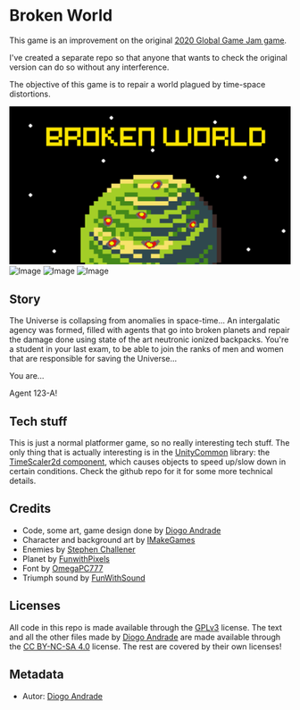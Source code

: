 # Broken World

This game is an improvement on the original [2020 Global Game Jam game].

I've created a separate repo so that anyone that wants to check the original version can do so without any interference.

The objective of this game is to repair a world plagued by time-space distortions.

![Image](https://github.com/DiogoDeAndrade/BrokenWorld/raw/master/Screenshots/title.png)
![Image](https://github.com/DiogoDeAndrade/BrokenWorld/raw/master/Screenshots/screen07.gif)
![Image](https://github.com/DiogoDeAndrade/BrokenWorld/raw/master/Screenshots/screen10.gif)
![Image](https://github.com/DiogoDeAndrade/BrokenWorld/raw/master/Screenshots/screen19.gif)

## Story

The Universe is collapsing from anomalies in space-time...
An intergalatic agency was formed, filled with agents that go into broken planets and repair the damage done using state of the art neutronic ionized backpacks. 
You're a student in your last exam, to be able to join the ranks of men and women that are responsible for saving the Universe... 

You are... 

Agent 123-A!

## Tech stuff

This is just a normal platformer game, so no really interesting tech stuff.
The only thing that is actually interesting is in the [UnityCommon] library: the [TimeScaler2d component], which causes objects to speed up/slow down in certain conditions. Check the github repo for it for some more technical details.

## Credits

* Code, some art, game design done by [Diogo Andrade]
* Character and background art by [IMakeGames]
* Enemies by [Stephen Challener]
* Planet by [FunwithPixels]
* Font by [OmegaPC777]
* Triumph sound by [FunWithSound]

## Licenses

All code in this repo is made available through the [GPLv3] license.
The text and all the other files made by [Diogo Andrade] are made available through the [CC BY-NC-SA 4.0] license.
The rest are covered by their own licenses!

## Metadata

* Autor: [Diogo Andrade][]

[Diogo Andrade]:https://github.com/DiogoDeAndrade
[GPLv3]:https://www.gnu.org/licenses/gpl-3.0.en.html
[CC-BY-SA 3.0.]:http://creativecommons.org/licenses/by-sa/3.0/
[CC BY-NC-SA 4.0]:https://creativecommons.org/licenses/by-nc-sa/4.0/
[IMakeGames]:https://opengameart.org/users/imakegames
[Stephen Challener]:https://opengameart.org/users/redshrike
[OmegaPC777]:https://www.dafont.com/pt/omegapc777.d6598
[FunwithPixels]:https://opengameart.org/users/funwithpixels
[FunWithSound]:https://freesound.org/people/FunWithSound/
[UnityCommon]:https://github.com/DiogoDeAndrade/UnityCommon
[TimeScaler2d Component]:https://github.com/DiogoDeAndrade/UnityCommon/tree/master/TimeScaler
[2020 Global Game Jam game]:https://github.com/DiogoDeAndrade/BrokenWorldGGJ2020

